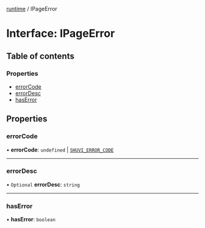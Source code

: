 [runtime](../overview.md) / IPageError

# Interface: IPageError

## Table of contents

### Properties

- [errorCode](IPageError.md#errorcode)
- [errorDesc](IPageError.md#errordesc)
- [hasError](IPageError.md#haserror)

## Properties

### errorCode

• **errorCode**: `undefined` \| [`SHUVI_ERROR_CODE`](../enums/internal_.SHUVI_ERROR_CODE.md)

___

### errorDesc

• `Optional` **errorDesc**: `string`

___

### hasError

• **hasError**: `boolean`
